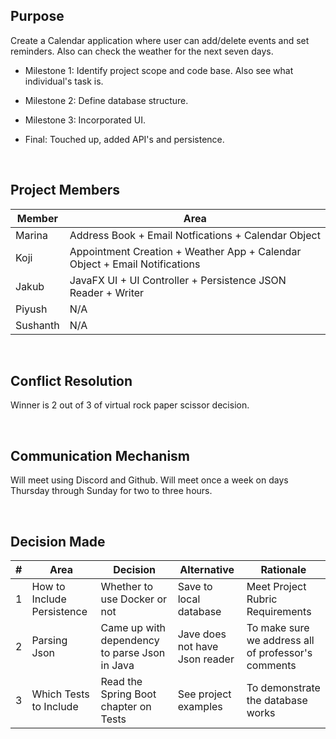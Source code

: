 ## Purpose
Create a Calendar application where user can add/delete events and set reminders. Also can check the weather for the next seven days.

- Milestone 1: Identify project scope and code base. Also see what individual's task is.

- Milestone 2: Define database structure.

- Milestone 3: Incorporated UI.

- Final: Touched up, added API's and persistence. 

<br>

## Project Members

| Member | Area                                                                       |
|--------|----------------------------------------------------------------------------|
| Marina | Address Book + Email Notfications + Calendar Object                        |
| Koji   | Appointment Creation + Weather App + Calendar Object + Email Notifications |
| Jakub  | JavaFX UI + UI Controller + Persistence JSON Reader + Writer               |
| Piyush | N/A                                                                        |
| Sushanth | N/A                                                                      |

<br/>

## Conflict Resolution
Winner is 2 out of 3 of virtual rock paper scissor decision.

<br/>

## Communication Mechanism
Will meet using Discord and Github.  Will meet once a week on days Thursday through Sunday for two to three hours.

<br/>

## Decision Made
| # | Area                       | Decision                                      | Alternative                    | Rationale
| ----------- |----------------------------|-----------------------------------------------|--------------------------------|--- |
| 1 | How to Include Persistence | Whether to use Docker or not                  | Save to local database         | Meet Project Rubric Requirements
| 2 | Parsing Json               | Came up with dependency to parse Json in Java | Jave does not have Json reader | To make sure we address all of professor's comments
| 3 | Which Tests to Include     | Read the Spring Boot chapter on Tests         | See project examples           | To demonstrate the database works



